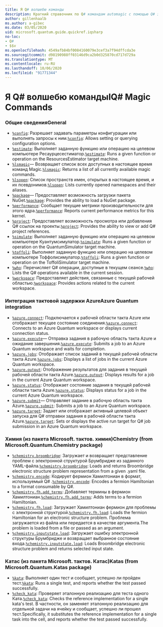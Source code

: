 ```yaml
---
title: Я Q# волшебю команды
description: Краткий справочник по Q# командам automagic с помощью Q# записных книжек Jupyter
author: gillenhaalb
ms.author: a-gibec
ms.date: 03/05/2020
uid: microsoft.quantum.guide.quickref.iqsharp
no-loc:
- Q#
- $$v
ms.openlocfilehash: 4549afb84bf0084160079e3cef3a7f94dffcda3e
ms.sourcegitcommit: d98190988ff03146d9ca2b0d325870cd717d729a
ms.translationtype: MT
ms.contentlocale: ru-RU
ms.lasthandoff: 10/06/2020
ms.locfileid: "91771344"
---
```

# <a name="ino-locq-magic-commands"></a><span data-ttu-id="89108-103">Я Q# волшебю команды</span><span class="sxs-lookup"><span data-stu-id="89108-103">IQ# Magic Commands</span></span>

### <a name="general"></a><span data-ttu-id="89108-104">Общие сведения</span><span class="sxs-lookup"><span data-stu-id="89108-104">General</span></span>

- <span data-ttu-id="89108-105">[`%config`](xref:microsoft.quantum.iqsharp.magic-ref.config): Разрешает задавать параметры конфигурации или выполнять запросы к ним.</span><span class="sxs-lookup"><span data-stu-id="89108-105">[`%config`](xref:microsoft.quantum.iqsharp.magic-ref.config): Allows setting or querying configuration options.</span></span>
- <span data-ttu-id="89108-106">[`%estimate`](xref:microsoft.quantum.iqsharp.magic-ref.estimate): Выполняет заданную функцию или операцию на целевом компьютере Ресаурцесестиматор.</span><span class="sxs-lookup"><span data-stu-id="89108-106">[`%estimate`](xref:microsoft.quantum.iqsharp.magic-ref.estimate): Runs a given function or operation on the ResourcesEstimator target machine.</span></span>
- <span data-ttu-id="89108-107">[`%lsmagic`](xref:microsoft.quantum.iqsharp.magic-ref.lsmagic)— Возвращает список всех доступных в настоящее время команд Magic.</span><span class="sxs-lookup"><span data-stu-id="89108-107">[`%lsmagic`](xref:microsoft.quantum.iqsharp.magic-ref.lsmagic): Returns a list of all currently available magic commands.</span></span>
- <span data-ttu-id="89108-108">[`%lsopen`](xref:microsoft.quantum.iqsharp.magic-ref.lsopen): Список пространств имен, открытых в настоящее время, и их псевдонимов.</span><span class="sxs-lookup"><span data-stu-id="89108-108">[`%lsopen`](xref:microsoft.quantum.iqsharp.magic-ref.lsopen): Lists currently opened namespaces and their aliases.</span></span>
- <span data-ttu-id="89108-109">[`%package`](xref:microsoft.quantum.iqsharp.magic-ref.package)— Предоставляет возможность загрузки пакета NuGet.</span><span class="sxs-lookup"><span data-stu-id="89108-109">[`%package`](xref:microsoft.quantum.iqsharp.magic-ref.package): Provides the ability to load a NuGet package.</span></span>
- <span data-ttu-id="89108-110">[`%performance`](xref:microsoft.quantum.iqsharp.magic-ref.performance): Сообщает текущие метрики производительности для этого ядра.</span><span class="sxs-lookup"><span data-stu-id="89108-110">[`%performance`](xref:microsoft.quantum.iqsharp.magic-ref.performance): Reports current performance metrics for this kernel.</span></span>
- <span data-ttu-id="89108-111">[`%project`](xref:microsoft.quantum.iqsharp.magic-ref.project): Предоставляет возможность просмотра или добавления Q# ссылок на проекты.</span><span class="sxs-lookup"><span data-stu-id="89108-111">[`%project`](xref:microsoft.quantum.iqsharp.magic-ref.project): Provides the ability to view or add Q# project references.</span></span> 
- <span data-ttu-id="89108-112">[`%simulate`](xref:microsoft.quantum.iqsharp.magic-ref.simulate): Выполняет заданную функцию или операцию на целевом компьютере Куантумсимулатор.</span><span class="sxs-lookup"><span data-stu-id="89108-112">[`%simulate`](xref:microsoft.quantum.iqsharp.magic-ref.simulate): Runs a given function or operation on the QuantumSimulator target machine.</span></span>
- <span data-ttu-id="89108-113">[`%toffoli`](xref:microsoft.quantum.iqsharp.magic-ref.toffoli): Выполняет заданную функцию или операцию на целевом компьютере Тоффолисимулатор.</span><span class="sxs-lookup"><span data-stu-id="89108-113">[`%toffoli`](xref:microsoft.quantum.iqsharp.magic-ref.toffoli): Runs a given function or operation on the ToffoliSimulator target machine.</span></span>
- <span data-ttu-id="89108-114">[`%who`](xref:microsoft.quantum.iqsharp.magic-ref.who): Перечисляет Q# операции, доступные в текущем сеансе.</span><span class="sxs-lookup"><span data-stu-id="89108-114">[`%who`](xref:microsoft.quantum.iqsharp.magic-ref.who): Lists the Q# operations available in the current session.</span></span>
- <span data-ttu-id="89108-115">[`%workspace`](xref:microsoft.quantum.iqsharp.magic-ref.workspace): Предоставляет действия, связанные с текущей рабочей областью.</span><span class="sxs-lookup"><span data-stu-id="89108-115">[`%workspace`](xref:microsoft.quantum.iqsharp.magic-ref.workspace): Provides actions related to the current workspace.</span></span>

### <a name="azure-quantum-integration"></a><span data-ttu-id="89108-116">Интеграция тактовой задержки Azure</span><span class="sxs-lookup"><span data-stu-id="89108-116">Azure Quantum integration</span></span>

- <span data-ttu-id="89108-117">[`%azure.connect`](xref:microsoft.quantum.iqsharp.magic-ref.azure.connect): Подключается к рабочей области такта Azure или отображает текущее состояние соединения.</span><span class="sxs-lookup"><span data-stu-id="89108-117">[`%azure.connect`](xref:microsoft.quantum.iqsharp.magic-ref.azure.connect): Connects to an Azure Quantum workspace or displays current connection status.</span></span>
- <span data-ttu-id="89108-118">[`%azure.execute`](xref:microsoft.quantum.iqsharp.magic-ref.azure.execute)— Отправка задания в рабочую область такта Azure и ожидание завершения.</span><span class="sxs-lookup"><span data-stu-id="89108-118">[`%azure.execute`](xref:microsoft.quantum.iqsharp.magic-ref.azure.execute): Submits a job to an Azure Quantum workspace and waits for completion.</span></span>
- <span data-ttu-id="89108-119">[`%azure.jobs`](xref:microsoft.quantum.iqsharp.magic-ref.azure.jobs): Отображает список заданий в текущей рабочей области такта Azure.</span><span class="sxs-lookup"><span data-stu-id="89108-119">[`%azure.jobs`](xref:microsoft.quantum.iqsharp.magic-ref.azure.jobs): Displays a list of jobs in the current Azure Quantum workspace.</span></span>
- <span data-ttu-id="89108-120">[`%azure.output`](xref:microsoft.quantum.iqsharp.magic-ref.azure.output): Отображение результатов для задания в текущей рабочей области такта Azure.</span><span class="sxs-lookup"><span data-stu-id="89108-120">[`%azure.output`](xref:microsoft.quantum.iqsharp.magic-ref.azure.output): Displays results for a job in the current Azure Quantum workspace.</span></span>
- <span data-ttu-id="89108-121">[`%azure.status`](xref:microsoft.quantum.iqsharp.magic-ref.azure.status): Отображает состояние задания в текущей рабочей области такта Azure.</span><span class="sxs-lookup"><span data-stu-id="89108-121">[`%azure.status`](xref:microsoft.quantum.iqsharp.magic-ref.azure.status): Displays status for a job in the current Azure Quantum workspace.</span></span>
- <span data-ttu-id="89108-122">[`%azure.submit`](xref:microsoft.quantum.iqsharp.magic-ref.azure.submit)— Отправляет задание в рабочую область такта Azure.</span><span class="sxs-lookup"><span data-stu-id="89108-122">[`%azure.submit`](xref:microsoft.quantum.iqsharp.magic-ref.azure.submit): Submits a job to an Azure Quantum workspace.</span></span>
- <span data-ttu-id="89108-123">[`%azure.target`](xref:microsoft.quantum.iqsharp.magic-ref.azure.target): Задает или отображает активный целевой объект запуска для Q# отправки задания в рабочей области такта Azure.</span><span class="sxs-lookup"><span data-stu-id="89108-123">[`%azure.target`](xref:microsoft.quantum.iqsharp.magic-ref.azure.target): Sets or displays the active run target for Q# job submission in an Azure Quantum workspace.</span></span>

### <a name="chemistry-from-microsoftquantumchemistry-package"></a><span data-ttu-id="89108-124">Химия (из пакета Microsoft. тактов. химия)</span><span class="sxs-lookup"><span data-stu-id="89108-124">Chemistry (from Microsoft.Quantum.Chemistry package)</span></span>

- <span data-ttu-id="89108-125">[`%chemistry.broombridge`](xref:microsoft.quantum.iqsharp.magic-ref.chemistry.broombridge): Загружает и возвращает представление проблем с электронной структурой Брумбридже из заданного YAML-файла.</span><span class="sxs-lookup"><span data-stu-id="89108-125">[`%chemistry.broombridge`](xref:microsoft.quantum.iqsharp.magic-ref.chemistry.broombridge): Loads and returns Broombridge electronic structure problem representation from a given .yaml file.</span></span>
- <span data-ttu-id="89108-126">[`%chemistry.encode`](xref:microsoft.quantum.iqsharp.magic-ref.chemistry.encode): Кодирует фермион Хамилтониан в формат, используемый Q# .</span><span class="sxs-lookup"><span data-stu-id="89108-126">[`%chemistry.encode`](xref:microsoft.quantum.iqsharp.magic-ref.chemistry.encode): Encodes a fermion Hamiltonian to a format consumable by Q#.</span></span>
- <span data-ttu-id="89108-127">[`%chemistry.fh.add_terms`](xref:microsoft.quantum.iqsharp.magic-ref.chemistry.fh.add_terms): Добавляет термины в фермион Хамилтониан.</span><span class="sxs-lookup"><span data-stu-id="89108-127">[`%chemistry.fh.add_terms`](xref:microsoft.quantum.iqsharp.magic-ref.chemistry.fh.add_terms): Adds terms to a fermion Hamiltonian.</span></span>
- <span data-ttu-id="89108-128">[`%chemistry.fh.load`](xref:microsoft.quantum.iqsharp.magic-ref.chemistry.fh.load): Загружает Хамилтониан фермион для проблемы с электронной структурой.</span><span class="sxs-lookup"><span data-stu-id="89108-128">[`%chemistry.fh.load`](xref:microsoft.quantum.iqsharp.magic-ref.chemistry.fh.load): Loads the fermion Hamiltonian for an electronic structure problem.</span></span> <span data-ttu-id="89108-129">Проблема загружается из файла или передается в качестве аргумента.</span><span class="sxs-lookup"><span data-stu-id="89108-129">The problem is loaded from a file or passed as an argument.</span></span>
- <span data-ttu-id="89108-130">[`%chemistry.inputstate.load`](xref:microsoft.quantum.iqsharp.magic-ref.chemistry.inputstate.load): Загружает ошибку электронной структуры Брумбридже и возвращает выбранное состояние входа.</span><span class="sxs-lookup"><span data-stu-id="89108-130">[`%chemistry.inputstate.load`](xref:microsoft.quantum.iqsharp.magic-ref.chemistry.inputstate.load): Loads Broombridge electronic structure problem and returns selected input state.</span></span>

### <a name="katas-from-microsoftquantumkatas-package"></a><span data-ttu-id="89108-131">Катас (из пакета Microsoft. тактов. Катас)</span><span class="sxs-lookup"><span data-stu-id="89108-131">Katas (from Microsoft.Quantum.Katas package)</span></span>

- <span data-ttu-id="89108-132">[`%kata`](xref:microsoft.quantum.iqsharp.magic-ref.kata): Выполняет один тест и сообщает, успешно ли пройден тест.</span><span class="sxs-lookup"><span data-stu-id="89108-132">[`%kata`](xref:microsoft.quantum.iqsharp.magic-ref.kata): Runs a single test, and reports whether the test passed successfully.</span></span>
- <span data-ttu-id="89108-133">[`%check_kata`](xref:microsoft.quantum.iqsharp.magic-ref.check_kata): Проверяет эталонную реализацию для теста одного Ката.</span><span class="sxs-lookup"><span data-stu-id="89108-133">[`%check_kata`](xref:microsoft.quantum.iqsharp.magic-ref.check_kata): Checks the reference implementation for a single kata's test.</span></span>
    <span data-ttu-id="89108-134">В частности, он заменяет эталонную реализацию для отдельной задачи на ячейку и сообщает, успешно ли прошел тест.</span><span class="sxs-lookup"><span data-stu-id="89108-134">Specifically, it substitutes the reference implementation for a single task into the cell, and reports whether the test passed successfully.</span></span>
